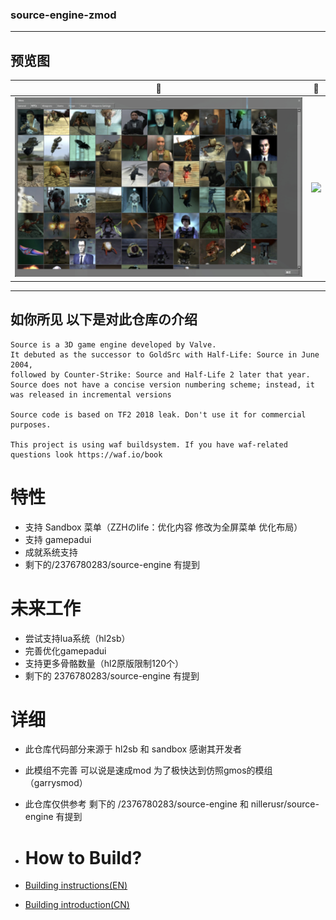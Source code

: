 ### source-engine-zmod

---
## 预览图
| 🫠 | 🤯 |
|----------|----------|
| ![](PreviewImage/Screenshot_2025-03-01-11-49-34-042_com.valvesoftware.source.jpg) | ![](Screenshot_2025-03-01-12-00-36-798_com.valvesoftware.source.jpg/player.png) |
---
## 如你所见 以下是对此仓库の介绍

```
Source is a 3D game engine developed by Valve.
It debuted as the successor to GoldSrc with Half-Life: Source in June 2004,
followed by Counter-Strike: Source and Half-Life 2 later that year.
Source does not have a concise version numbering scheme; instead, it was released in incremental versions

Source code is based on TF2 2018 leak. Don't use it for commercial purposes.

This project is using waf buildsystem. If you have waf-related questions look https://waf.io/book
```

# 特性
- 支持 Sandbox 菜单（ZZHのlife：优化内容 修改为全屏菜单 优化布局）
- 支持 gamepadui
- 成就系统支持
- 剩下的/2376780283/source-engine 有提到

# 未来工作
- 尝试支持lua系统（hl2sb）
- 完善优化gamepadui
- 支持更多骨骼数量（hl2原版限制120个）
- 剩下的 2376780283/source-engine 有提到

# 详细
- 此仓库代码部分来源于 hl2sb 和 sandbox 感谢其开发者
- 此模组不完善 可以说是速成mod 为了极快达到仿照gmos的模组（garrysmod）
- 此仓库仅供参考 剩下的 /2376780283/source-engine 和 nillerusr/source-engine 有提到

- # How to Build?
- [Building instructions(EN)](https://github.com/nillerusr/source-engine/wiki/Source-Engine-(EN))
- [Building introduction(CN)](https://github.com/2376780283/source-engine-mod-gamepadui/wiki/Source‐Engine‐(CN))

